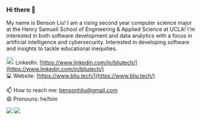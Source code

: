 ### Hi there 👋

My name is Benson Liu! I am a rising second year computer science major at the Henry Samueli School of Engineering & Applied Science at UCLA! I'm interested in both software development and data analytics with a focus in artificial intelligence and cybersecurity. Interested in developing software and insights to tackle educational inequities.

<img src="https://upload.wikimedia.org/wikipedia/commons/c/ca/LinkedIn_logo_initials.png" width=20px /> LinkedIn: [https://www.linkedin.com/in/bliutech/](https://www.linkedin.com/in/bliutech/) \
💻 Website: [https://www.bliu.tech/](https://www.bliu.tech/) 

📫 How to reach me: bensonhliu@gmail.com\
😄 Pronouns: he/him


![](https://github-readme-stats.vercel.app/api?username=bliutech&show_icons=true&hide_rank=truek&count_private=true&theme=vue)
![](https://github-readme-stats.vercel.app/api/top-langs/?username=bliutech&layout=compact&theme=vue)


<!--
**bliutech/bliutech** is a ✨ _special_ ✨ repository because its `README.md` (this file) appears on your GitHub profile.

Here are some ideas to get you started:

- 🔭 I’m currently working on ...
- 🌱 I’m currently learning ...
- 👯 I’m looking to collaborate on ...
- 🤔 I’m looking for help with ...
- 💬 Ask me about ...
- 📫 How to reach me: ...
- 😄 Pronouns: ...
- ⚡ Fun fact: ...
-->
